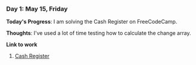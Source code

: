 ### Day 1: May 15, Friday

**Today's Progress**: I am solving the Cash Register on FreeCodeCamp.

**Thoughts**: I've used a lot of time testing how to calculate the change array.

**Link to work**
1. [Cash Register](https://gist.github.com/Martin-Mok-Tin-Kui/880a4ddd1fbf7e810b878db2c36ce675)
